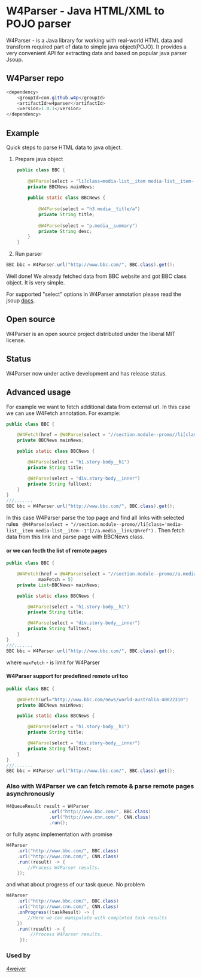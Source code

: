 # W4Parser - Java HTML/XML to POJO parser

W4Parser - is a Java library for working with real-world HTML data and transform required part of data to simple java object(POJO). It provides a very convenient API for extracting data and based on popular java parser Jsoup.

##  W4Parser repo
```java
<dependency>
    <groupId>com.github.w4p</groupId>
    <artifactId>w4parser</artifactId>
    <version>1.0.1</version>
</dependency>
```

## Example

Quick steps to parse HTML data to java object.

1) Prepare java object
```java
    public class BBC {
    
        @W4Parse(select = "li[class=media-list__item media-list__item--1]")
        private BBCNews mainNews;
    
        public static class BBCNews {
    
            @W4Parse(select = "h3.media__title/a")
            private String title;
    
            @W4Parse(select = "p.media__summary")
            private String desc;
        }
    }
```
2) Run parser

```java
BBC bbc = W4Parser.url("http://www.bbc.com/", BBC.class).get();
```
Well done! We already fetched data from BBC website and got BBC class object. It is very simple.

For supported "select" options in W4Parser annotation please read the jsoup [docs](https://jsoup.org/cookbook/extracting-data/selector-syntax).

## Open source
W4Parser is an open source project distributed under the liberal MIT license. 

## Status
W4Parser now under active development and has release status.

## Advanced usage

For example we want to fetch additional data from external url. In this case we can use W4Fetch annotation. For example:

```java
public class BBC {

    @W4Fetch(href = @W4Parse(select = "//section.module--promo//li[class='media-list__item media-list__item--1']//a.media__link/@href"))
    private BBCNews mainNews;

    public static class BBCNews {

        @W4Parse(select = "h1.story-body__h1")
        private String title;

        @W4Parse(select = "div.story-body__inner")
        private String fulltext;
    }
}
///.......
BBC bbc = W4Parser.url("http://www.bbc.com/", BBC.class).get();
```
In this case W4Parser parse the top page and find all links with selected rules ``` @W4Parse(select = "//section.module--promo//li[class='media-list__item media-list__item--1']//a.media__link/@href")``` . Then fetch data from this link and parse page with BBCNews class.

#### or we can fecth the list of remote pages
```java
public class BBC {

    @W4Fetch(href = @W4Parse(select = "//section.module--promo//a.media__link/@href"),
            maxFetch = 5)
    private List<BBCNews> mainNews;

    public static class BBCNews {

        @W4Parse(select = "h1.story-body__h1")
        private String title;

        @W4Parse(select = "div.story-body__inner")
        private String fulltext;
    }
}
///.......
BBC bbc = W4Parser.url("http://www.bbc.com/", BBC.class).get();
```
where ```maxFetch``` - is limit for W4Parser

#### W4Parser support for predefined remote url too
```java
public class BBC {

    @W4Fetch(url="http://www.bbc.com/news/world-australia-40822310")
    private BBCNews mainNews;

    public static class BBCNews {

        @W4Parse(select = "h1.story-body__h1")
        private String title;

        @W4Parse(select = "div.story-body__inner")
        private String fulltext;
    }
}
///.......
BBC bbc = W4Parser.url("http://www.bbc.com/", BBC.class).get();
```

### Also with W4Parser we can fetch remote & parse remote pages asynchronously

```java
W4QueueResult result = W4Parser
                .url("http://www.bbc.com/", BBC.class)
                .url("http://www.cnn.com/", CNN.class)
                .run();

```

or fully async implementation with promise
```java
W4Parser
    .url("http://www.bbc.com/", BBC.class)
    .url("http://www.cnn.com/", CNN.class)
    .run((result) -> {
        //Process W4Parser results.
    });
```

and what about progress of our task queue. No problem
```java
W4Parser
    .url("http://www.bbc.com/", BBC.class)
    .url("http://www.cnn.com/", CNN.class)
    .onProgress((taskResult) -> {
        //Here we can manipulate with completed task results
    })
    .run((result) -> {
         //Process W4Parser results.
     });
```

### Used by
[4weiver](http://www.4weiver.com)